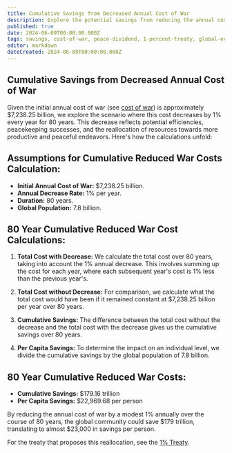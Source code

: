 ```yaml
---
title: Cumulative Savings from Decreased Annual Cost of War
description: Explore the potential savings from reducing the annual cost of war by 1% over 80 years, leading to a cumulative global savings of $179 trillion and $22,969.68 per person.
published: true
date: 2024-06-09T00:00:00.000Z
tags: savings, cost-of-war, peace-dividend, 1-percent-treaty, global-economics
editor: markdown
dateCreated: 2024-06-09T00:00:00.000Z
---
```


## Cumulative Savings from Decreased Annual Cost of War

Given the initial annual cost of war (see [cost of war](cost-of-war.md)) is approximately $7,238.25 billion, we explore the scenario where this cost decreases by 1% every year for 80 years. This decrease reflects potential efficiencies, peacekeeping successes, and the reallocation of resources towards more productive and peaceful endeavors. Here's how the calculations unfold:

## Assumptions for Cumulative Reduced War Costs Calculation:

- **Initial Annual Cost of War:** $7,238.25 billion.
- **Annual Decrease Rate:** 1% per year.
- **Duration:** 80 years.
- **Global Population:** 7.8 billion.

## 80 Year Cumulative Reduced War Cost Calculations:

1. **Total Cost with Decrease:** We calculate the total cost over 80 years, taking into account the 1% annual decrease. This involves summing up the cost for each year, where each subsequent year's cost is 1% less than the previous year's.

2. **Total Cost without Decrease:** For comparison, we calculate what the total cost would have been if it remained constant at $7,238.25 billion per year over 80 years.

3. **Cumulative Savings:** The difference between the total cost without the decrease and the total cost with the decrease gives us the cumulative savings over 80 years.

4. **Per Capita Savings:** To determine the impact on an individual level, we divide the cumulative savings by the global population of 7.8 billion.

## 80 Year Cumulative Reduced War Costs:

- **Cumulative Savings:** $179.16 trillion
- **Per Capita Savings:** $22,969.68 per person

By reducing the annual cost of war by a modest 1% annually over the course of 80 years, the global community could save $179 trillion, translating to almost $23,000 in savings per person.

For the treaty that proposes this reallocation, see the [1% Treaty](1-percent-treaty.md).
